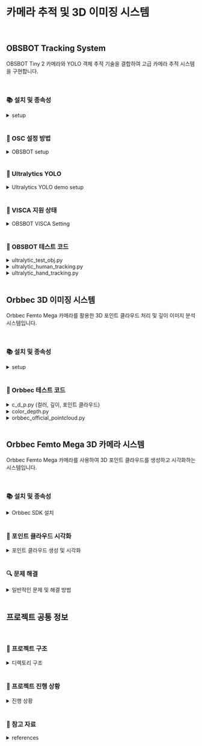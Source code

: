 # 카메라 추적 및 3D 이미징 시스템

<br>

## OBSBOT Tracking System

OBSBOT Tiny 2 카메라와 YOLO 객체 추적 기술을 결합하여 고급 카메라 추적 시스템을 구현합니다.

<br>

<h3>📚 설치 및 종속성</h3>

<details>
<summary>setup</summary>

### 필요 라이브러리

```bash
# OSC 라이브러리 설치
pip install python-osc

# Ultralytics YOLO 설치
pip install ultralytics

# OpenCV 설치
pip install opencv-python
```

### 필요 하드웨어
- OBSBOT Tiny 2 카메라
- USB 연결이 가능한 컴퓨터

</details>

<br>

<h3>🔄 OSC 설정 방법</h3>

<details>
<summary>OBSBOT setup</summary>

### OBSBOT Center 앱 설정
1. OBSBOT Center 앱 실행
2. 톱니바퀴 모양(설정) 클릭
3. 목록에서 OSC 선택
4. 연결방식을 UDP Server로 설정
5. host를 `127.0.0.1`로 설정
6. 수신 포트 번호 확인
7. 앱에서 '>' 클릭 후 OSC 활성화

### 코드에서 OSC 클라이언트 설정

```python
from pythonosc.udp_client import SimpleUDPClient

ip = "127.0.0.1"
port = 16284  # OBSBOT Center에서 확인한 포트 번호

client = SimpleUDPClient(ip, port)
```

### 명령어 전송 예시

```python
# 짐벌 리셋
client.send_message("/OBSBOT/WebCam/General/ResetGimbal", 0)

# 카메라 깨우기
client.send_message("/OBSBOT/WebCam/General/WakeSleep", 1)

# 줌 최소화
client.send_message("/OBSBOT/WebCam/General/SetZoomMin", 0)

# 자동 화이트밸런스 설정
client.send_message("/OBSBOT/WebCam/General/SetAutoWhiteBalance", 1)

# AI 모드 비활성화
client.send_message("/OBSBOT/WebCam/Tiny/SetAiMode", 0)
```

reference: [OBSBOT OSC 명령어 참조](https://www.obsbot.co.kr/kr/explore/obsbot-center/osc)

</details>

<br>

<h3>🤖 Ultralytics YOLO</h3>

<details>
<summary>Ultralytics YOLO demo setup</summary>

### 기본 사용법

```python
import cv2
from ultralytics import YOLO

# YOLO 모델 로드
model = YOLO("yolo11n-pose.pt")  # 포즈 추정 모델

# 비디오 캡처 설정
cap = cv2.VideoCapture(1)  # 카메라 인덱스에 맞게 조정

# 비디오 프레임 처리 루프
while cap.isOpened():
    success, frame = cap.read()
    
    if success:
        # YOLO 추적 실행
        results = model.track(frame, persist=True, tracker="bytetrack.yaml", verbose=False)
        
        # 결과 시각화
        annotated_frame = results[0].plot()
        
        # 화면에 표시
        cv2.imshow("YOLO Tracking", annotated_frame)
        
        # 'q' 키를 누르면 종료
        if cv2.waitKey(1) & 0xFF == ord("q"):
            break
    else:
        break

# 리소스 해제
cap.release()
cv2.destroyAllWindows()
```

### 주요 기능
- 객체 감지 및 추적
- 포즈 추정
- 실시간 처리
- 다양한 추적 알고리즘 지원

</details>

<br>

<h3>🔧 VISCA 지원 상태</h3>

<details>
<summary>OBSBOT VISCA Setting</summary>

현재 OBSBOT Tiny 2는 VISCA 프로토콜을 지원하지 않습니다. 대신 OSC 프로토콜을 통해 제어가 가능합니다.

</details>

<br>

<h3>📁 OBSBOT 테스트 코드</h3>

<details>

<summary>ultralytic_test_obj.py</summary>

### 주요 기능
- OBSBOT Tiny 2 카메라 제어 및 초기화
- YOLO 포즈 추정 모델을 사용한 인체 추적
- 스켈레톤 중심점 기반 카메라 모터 제어
- EMA(지수 이동 평균) 기반 추적 안정화
- ArUco 마커 감지 및 게이트 통과 이벤트 처리

### 주요 구성 요소
1. **리소스 관리**
   - 프로그램 시작/종료 시 장치 초기화 및 정리
   - OBSBOT Center 앱 실행 및 연결 관리

2. **객체 추적 알고리즘**
   - ByteTrack 알고리즘 활용
   - 스켈레톤 완전성 검사 (어깨, 엉덩이 등 주요 관절 확인)
   - 객체 중심 계산 및 추적

3. **모터 제어 로직**
   - 오차 크기에 따른 동적 모터 속도 조절
   - X축/Y축 우선순위 기반 이동 명령
   - 마진 범위 내 정지 명령 처리

4. **시각화 및 디버깅**
   - 스켈레톤 및 바운딩 박스 표시
   - 추적 상태 및 오차 정보 화면 표시
   - 모터 상태 및 속도 시각화

### 주요 매개변수
- `margin_offset_x`, `margin_offset_y`: 중심 마진 오프셋 (5픽셀)
- `motor_speed_factor`: 기본 모터 속도 계수 (0.5)
- `min_motor_speed_factor`, `max_motor_speed_factor`: 모터 속도 범위 (0.3-0.8)
- `alpha`: EMA 가중치 (0.8)
- `large_error_threshold`: 큰 오차 임계값 (100픽셀)
- `speed_adjust_threshold`: 속도 조절 임계값 (200픽셀)

</details>

<details>
<summary>ultralytic_human_tracking.py</summary>

### 주요 기능
- 인체 추적에 특화된 YOLO 구현
- 사람 객체 식별 및 ID 할당
- 추적 지속성 유지

### 주요 구성 요소
1. **객체 감지 및 필터링**
   - 사람 클래스 필터링
   - 신뢰도 기반 결과 필터링

2. **추적 알고리즘**
   - 프레임 간 ID 유지
   - 객체 이동 예측

3. **시각화**
   - 추적 결과 시각화
   - ID 및 신뢰도 표시

</details>

<details>
<summary>ultralytic_hand_tracking.py</summary>

### 주요 기능
- 손 추적 및 제스처 인식
- 손목 위치 기반 확대 촬영
- 스켈레톤 포인트 분석

### 주요 구성 요소
1. **손 감지 및 추적**
   - 손목 키포인트 추출
   - 제스처 패턴 인식

2. **카메라 제어**
   - 손 위치 기반 줌 제어
   - 제스처 기반 명령 실행

</details>

<br>

## Orbbec 3D 이미징 시스템

Orbbec Femto Mega 카메라를 활용한 3D 포인트 클라우드 처리 및 깊이 이미지 분석 시스템입니다.

<br>

<h3>📚 설치 및 종속성</h3>

<details>
<summary>setup</summary>

### 필요 라이브러리

```bash
# Orbbec SDK 관련 라이브러리
pip install open3d
pip install pyorbbecsdk

# 이미지 처리용 라이브러리
pip install opencv-python
pip install numpy
```

### 필요 하드웨어
- Orbbec Femto Mega 카메라
- USB 3.0 연결이 가능한 컴퓨터

### Orbbec SDK 설치 및 설정 과정

#### 1. SDK 다운로드 및 설치
1. [OrbbecSDK_v2 GitHub](https://github.com/orbbec/OrbbecSDK_v2) 또는 [릴리즈 페이지](https://github.com/orbbec/OrbbecSDK_v2/releases)에서 Windows용 SDK 패키지 다운로드
2. 다운로드한 `.exe` 파일을 실행하여 설치 (기본 경로: `C:\Program Files\Orbbec\OrbbecSDK`)
3. 또는 `.zip` 파일을 원하는 경로에 압축 해제

#### 2. 환경 변수 설정
- Orbbec SDK의 `bin` 폴더를 시스템 PATH에 추가
  ```
  시스템 속성 > 고급 > 환경 변수 > Path에 추가:
  C:\Program Files\Orbbec\OrbbecSDK\bin
  ```
- 이는 Python에서 `.dll` 파일을 찾을 수 있도록 하기 위함

#### 3. Python SDK (pyorbbecsdk) 설치
1. **개발 환경 준비**
   - Python 3.6 이상
   - CMake 설치 ([CMake 공식 웹사이트](https://cmake.org/download/))
   - Visual Studio 설치 (Desktop development with C++ 포함)

2. **pyorbbecsdk 빌드 및 설치**
   ```bash
   # pyorbbecsdk 저장소 클론
   git clone https://github.com/orbbec/pyorbbecsdk
   cd pyorbbecsdk
   
   # 가상환경 생성 및 활성화
   python -m venv ./venv
   .\venv\Scripts\activate  # Windows PowerShell
   
   # 필요 패키지 설치
   pip install -r requirements.txt
   
   # 빌드 디렉토리 생성 및 이동
   mkdir build
   cd build
   
   # CMake 구성
   cmake -Dpybind11_DIR=$(pybind11-config --cmakedir) ..
   
   # 빌드 및 설치
   cmake --build . --config Release
   cmake --install .
   ```

3. **설치 확인**
   - 설치 후 `site-packages` 디렉토리에 `pyorbbecsdk.cp3XX-win_amd64.pyd` 파일이 생성되어야 함(혹은 유사한)
   - 가상환경의 site-packages 경로는 일반적으로 `venv/Lib/site-packages`

#### 4. 일반적인 문제 해결
1. **모듈을 찾을 수 없는 경우**
   - `.pyd` 파일이 Python의 검색 경로에 있는지 확인
   - 다음 방법 중 하나로 해결:
     - `CMAKE_INSTALL_PREFIX`를 가상환경의 site-packages로 지정하여 재빌드
     - `.pyd` 파일을 수동으로 site-packages 디렉토리에 복사
     - `PYTHONPATH` 환경변수에 `.pyd` 파일 경로 추가

2. **DLL 로드 오류**
   - `OrbbecSDK.dll` 또는 `depthengine_2_0.dll` 등이 PATH에 있는지 확인
   - 필요시 DLL 파일을 Python 실행 경로에 복사

#### 5. 카메라 연결
- USB 3.0 포트에 Femto Mega 카메라 연결
- 별도 드라이버 없이 Windows에서 UVC 카메라로 인식됨
- Orbbec Viewer(`tools` 폴더)로 카메라 연결 테스트 가능

</details>

<br>

<h3>📁 Orbbec 테스트 코드</h3>

<details>
<summary>c_d_p.py (컬러, 깊이, 포인트 클라우드)</summary>

### 주요 기능
- 컬러, 깊이, 포인트 클라우드 처리
- Open3D 기반 3D 시각화
- 깊이 기반 색상화

### 주요 구성 요소
1. **데이터 처리**
   - 깊이 맵 처리
   - 포인트 클라우드 생성
   - 다운샘플링 및 필터링

2. **시각화**
   - 3D 포인트 클라우드 렌더링
   - 깊이 기반 색상 매핑
   - 실시간 뷰 업데이트

</details>

<details>
<summary>color_depth.py</summary>

### 주요 기능
- 컬러 및 깊이 이미지 동시 처리
- 깊이 정보 시각화
- 컬러-깊이 정렬

### 주요 구성 요소
1. **이미지 처리**
   - 깊이 맵 컬러화
   - 컬러-깊이 이미지 동기화

2. **시각화**
   - 깊이 정보 히트맵 표시
   - 실시간 이미지 표시

</details>

<details>
<summary>orbbec_official_pointcloud.py</summary>

### 주요 기능
- Orbbec 공식 SDK 기반 포인트 클라우드 생성
- 고성능 포인트 클라우드 처리
- GPU 가속 지원

### 주요 구성 요소
1. **데이터 처리**
   - SDK 기반 포인트 클라우드 생성
   - 고성능 필터링

2. **시각화**
   - 포인트 클라우드 렌더링
   - 실시간 뷰 제어

</details>

<br>

## Orbbec Femto Mega 3D 카메라 시스템

Orbbec Femto Mega 카메라를 사용하여 3D 포인트 클라우드를 생성하고 시각화하는 시스템입니다.

<br>

<h3>📚 설치 및 종속성</h3>

<details>
<summary>Orbbec SDK 설치</summary>

### 필요 라이브러리

```bash
# Open3D 설치
pip install open3d

# NumPy 설치
pip install numpy

# OpenCV 설치
pip install opencv-python
```

### Orbbec SDK 설치 방법

1. **Orbbec SDK 다운로드**
   - [Orbbec 개발자 포털](https://developer.orbbec.com/download.html)에서 최신 SDK 다운로드
   - Windows 64비트 버전 선택

2. **SDK 설치**
   - 다운로드한 설치 파일 실행
   - 설치 과정에서 "Install SDK" 옵션 선택
   - 기본 설치 경로: `C:\Program Files\Orbbec\OrbbecSDK`

3. **환경 변수 설정**
   - Orbbec SDK의 `bin` 폴더를 시스템 PATH에 추가
     ```
     C:\Program Files\Orbbec\OrbbecSDK\bin
     ```
   - PATH 환경 변수에 추가

4. **Python SDK 설치**
   - 다음 명령어로 pyorbbecsdk 설치:
     ```bash
     pip install pyorbbecsdk
     ```
   - 또는 소스에서 빌드:
     ```bash
     git clone https://github.com/orbbec/pyorbbecsdk.git
     cd pyorbbecsdk
     mkdir build && cd build
     cmake .. -G "Visual Studio 16 2019" -A x64
     cmake --build . --config Release
     ```

5. **카메라 연결**
   - Orbbec Femto Mega 카메라를 USB 3.0 포트에 연결
   - 필요한 경우 외부 전원 공급 장치 연결

</details>

<br>

<h3>🔄 포인트 클라우드 시각화</h3>

<details>
<summary>포인트 클라우드 생성 및 시각화</summary>

### 주요 스크립트

1. **c_d_p.py**
   - 컬러 및 깊이 데이터를 결합한 포인트 클라우드 생성
   - 깊이 기반 컬러맵 적용
   - Open3D를 사용한 실시간 3D 시각화
   - 바닥 그리드 표시 기능

2. **orbbec_official_pointcloud.py**
   - Orbbec SDK 공식 예제 기반 포인트 클라우드 생성
   - 깊이 기반 색상화 (가까운 점: 파랑, 먼 점: 빨강)
   - 다운샘플링 및 비유효 포인트 제거 기능

3. **color_depth.py**
   - 컬러 및 깊이 스트림 동시 표시
   - 기본적인 카메라 스트림 테스트용

### 실행 방법

```bash
# 컬러 및 깊이 데이터 기반 포인트 클라우드 시각화
python src/orbbecFemtoMega/c_d_p.py

# 공식 예제 기반 포인트 클라우드 시각화
python src/orbbecFemtoMega/orbbec_official_pointcloud.py
```

### 조작 방법
- **시각화 창**: 마우스로 회전, 확대/축소, 이동 가능
- **종료**: 'q' 키 또는 ESC 키 누르기

</details>

<br>

<h3>🔍 문제 해결</h3>

<details>
<summary>일반적인 문제 및 해결 방법</summary>

### 카메라 인식 문제
- USB 3.0 포트에 연결되어 있는지 확인
- 카메라 드라이버 재설치
- 다른 USB 케이블 시도

### DLL 로드 오류
- OrbbecSDK가 올바르게 설치되었는지 확인
- 환경 변수가 올바르게 설정되었는지 확인
- 시스템 재부팅

### 포인트 클라우드 품질 문제
- 카메라 위치 및 각도 조정
- 조명 조건 개선
- 깊이 스케일 및 필터 설정 조정

</details>

<br>

## 프로젝트 공통 정보

<br>

<h3>📁 프로젝트 구조</h3>

<details>
<summary>디렉토리 구조</summary>

```
OBSBOT_Test/
├── src/
│   ├── orbbecFemtoMega/        # Orbbec Femto Mega 카메라 관련 코드
│   │   ├── c_d_p.py            # 컬러, 깊이, 포인트 클라우드 처리
│   │   ├── color_depth.py      # 컬러 및 깊이 이미지 처리
│   │   └── orbbec_official_pointcloud.py  # 공식 포인트 클라우드 처리
│   │
│   ├── osc/                    # OSC 프로토콜 관련 코드
│   │   └── osc_test.py         # OSC 테스트 및 기본 기능
│   │
│   ├── ultralytics_YOLO/       # YOLO 객체 감지 및 추적 관련 코드
│   │   ├── ultralytic_hand_tracking.py    # 손 추적 구현
│   │   ├── ultralytic_human_tracking.py   # 인체 추적 구현
│   │   ├── ultralytic_test_normal.py      # 기본 테스트 코드
│   │   ├── ultralytic_test_obj.py         # 객체 추적 메인 코드
│   │   └── yolo11n-pose.pt                # 포즈 추정 모델 파일
│   │
│   └── visca/                  # VISCA 프로토콜 관련 코드
│       └── visca_test.py       # VISCA 테스트 코드
```

</details>

<br>

<h3>🎯 프로젝트 진행 상황</h3>

<details>
<summary>진행 상황</summary>

### 완료된 작업 ✅
- [X] 프로그램 시작 시 카메라 초기 세팅 설정
- [X] 프로그램 실행 및 종료 시 로직 개선
- [X] 추론 빈도 최적화
- [X] 중심에서 더 먼 축 우선 모터 이동 구현
- [X] BBox의 confidence 값 0.6 이상 필터링
- [X] EMA 방식으로 최근 프레임에 가중치를 두어 모터 작동
- [X] 특수 키 입력 시 화면 확대 후 손목 부분을 crop하여 촬영
- [X] 카메라 움직임 안정성 개선
- [X] Orbbec Femto Mega 카메라 SDK 설치 및 환경 구성
- [X] Orbbec Femto Mega 카메라 컬러 및 깊이 스트림 구현
- [X] 깊이 정보 기반 포인트 클라우드 생성 및 시각화
- [X] Open3D를 활용한 3D 시각화 인터페이스 구현
- [X] 바닥 그리드 추가 및 시각화 개선

### 진행 중인 작업 🔄
- Orbbec Femto Mega, OBSBOT 카메라 통합 및 기능 통합
- 포인트 클라우드 데이터 처리 및 필터링 최적화
- 실시간 3D 시각화 성능 개선

### 예정된 작업 📋
- 라우터를 통한 멀티 카메라 출력 구현
- Orbbec Femto Mega color, depth, pointcloud를 C or C++로 구현

</details>

<br>

<h3>📝 참고 자료</h3>

<details>
<summary>references</summary>

- [OBSBOT OSC 명령어 참조](https://www.obsbot.co.kr/kr/explore/obsbot-center/osc)
- [Ultralytics YOLO 문서](https://docs.ultralytics.com/ko/modes/track/#why-choose-ultralytics-yolo-for-object-tracking)
- [Python-OSC 라이브러리](https://pypi.org/project/python-osc/)
- [Open3D 문서](http://www.open3d.org/docs/release/)
- [Orbbec SDK 문서](https://orbbec3d.com/index/download.html)

</details>